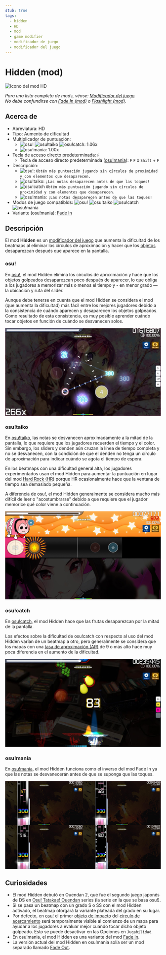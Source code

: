 ```yaml
---
stub: true
tags:
  - hidden
  - HD
  - mod
  - game modifier
  - modificador de juego
  - modificador del juego
---
```


# Hidden (mod)

![Icono del mod HD](/wiki/shared/mods/HD.png "Icono del mod Hidden (HD)")

*Para una lista completa de mods, véase: [Modificador del juego](/wiki/Gameplay/Game_modifier)*\
*No debe confundirse con [Fade In (mod)](/wiki/Gameplay/Game_modifier/Fade_In) o [Flashlight (mod)](/wiki/Gameplay/Game_modifier/Flashlight).*

## Acerca de

- Abreviatura: HD
- Tipo: Aumento de dificultad
- Multiplicador de puntuación:
  - ![][osu!] ![][osu!taiko] ![][osu!catch]: 1.06x
  - ![][osu!mania]: 1.00x
- Tecla de acceso directo predeterminada: `F`
  - Tecla de acceso directo predeterminada ([osu!mania](/wiki/Game_mode/osu!mania)): `F` `F` o `Shift` + `F`
- Descripción:
  - ![][osu!]: `Obtén más puntuación jugando sin círculos de proximidad y con elementos que desaparecen.`
  - ![][osu!taiko]: `¡Las notas desaparecen antes de que las toques!`
  - ![][osu!catch] `Obtén más puntuación jugando sin círculos de proximidad y con elementos que desaparecen.`
  - ![][osu!mania]: `¡Las notas desaparecen antes de que las toques!`
- Modos de juego compatiblds: ![][osu!] ![][osu!taiko] ![][osu!catch] ![][osu!mania]
- Variante (osu!mania): [Fade In](/wiki/Gameplay/Game_modifier/Fade_In)

## Descripción

El mod **Hidden** es un [modificador del juego](/wiki/Gameplay/Game_modifier) que aumenta la dificultad de los beatmaps al eliminar los círculos de aproximación y hacer que los [objetos](/wiki/Gameplay/Hit_object) desaparezcan después que aparece en la pantalla.

### osu!

En [osu!](/wiki/Game_mode/osu!), el mod Hidden elimina los círculos de aproximación y hace que los objetos golpeados desaparezcan poco después de aparecer, lo que obliga a los jugadores a memorizar más o menos el tiempo y - en menor grado — la ubicación y ruta del slider.

Aunque debe tenerse en cuenta que el mod Hidden se considera el mod (que aumenta la dificultad) más fácil entre los mejores jugadores debido a la consistencia de cuándo aparecen y desaparecen los objetos golpeados. Como resultado de esta consistencia, es muy posible aprender cuándo tocar objetos en función de cuándo se desvanecen solos.

![Jugabilidad de HD en osu!](/wiki/Gameplay/Game_modifier/Hidden/img/HD-osu.jpg "Jugabilidad de osu! con el mod Hidden activado")

### osu!taiko

En [osu!taiko](/wiki/Game_mode/osu!taiko), las notas se desvanecen aproximadamente a la mitad de la pantalla, lo que requiere que los jugadores recuerden el tiempo y el color. Sin embargo, los sliders y denden aún cruzan la línea de tiempo completa y no se desvanecen, con la condición de que el denden no tenga un círculo de aproximación para indicar cuándo se agota el tiempo de espera.

En los beatmaps con una dificultad general alta, los jugadores experimentados usan el mod Hidden para aumentar la puntuación en lugar del mod [Hard Rock (HR)](/wiki/Gameplay/Game_modifier/Hard_Rock) porque HR ocasionalmente hace que la ventana de tiempo sea demasiado pequeña.

A diferencia de osu!, el mod Hidden generalmente se considera mucho más difícil de leer o "acostumbrarse" debido a que requiere que el jugador memorice qué color viene a continuación.

![Jugabilidad de HD en taiko](/wiki/Gameplay/Game_modifier/Hidden/img/HD-taiko.jpg "Jugabilidad de osu!taiko con el modo Hidden activado")

### osu!catch

En [osu!catch](/wiki/Game_mode/osu!catch), el mod Hidden hace que las frutas desaparezcan por la mitad de la pantalla.

Los efectos sobre la dificultad de osu!catch con respecto al uso del mod Hidden varían de un beatmap a otro, pero generalmente se considera que los mapas con una [tasa de aproximación (AR)](/wiki/Beatmap/Approach_rate) de 9 o más alto hace muy poca diferencia en el aumento de la dificultad.

![Jugabilidad de HD en catch](/wiki/Gameplay/Game_modifier/Hidden/img/HD-catch.jpg "Jugabilidad de osu!catch con el mod Hidden activado")

### osu!mania

En [osu!mania](/wiki/Game_mode/osu!mania), el mod Hidden funciona como el inverso del mod Fade In ya que las notas se desvanecerán antes de que se suponga que las toques.

![Jugabilidad de HD en mania](/wiki/Gameplay/Game_modifier/Hidden/img/HD-combo-comparison-mania.jpg "Jugabilidad con el mod Hidden en combo 91x (arriba a la izquierda), en combo 326x (arriba-centro), en combo 516x (arriba a la derecha/ abajo a la izquierda), y en combo 900x (abajo a la derecha) en osu!mania")

## Curiosidades

- El mod Hidden debutó en Ouendan 2, que fue el segundo juego japonés de DS en [Osu! Tatakae! Ouendan](https://en.wikipedia.org/wiki/Osu!_Tatakae!_Ouendan) series (la serie en la que se basa osu!).
- Si se pasa un beatmap con un grado S o SS con el mod Hidden activado, el beatmap otorgará la variante plateada del grado en su lugar.
- Por defecto, en [osu!](/wiki/Game_mode/osu!) el primer [objeto de impacto](/wiki/Gameplay/Hit_object) del [círculo de acercamiento](/wiki/Gameplay/Hit_object/Approach_circle) será temporalmente visible al comienzo de un mapa para ayudar a los jugadores a evaluar mejor cuándo tocar dicho objeto golpeado. Esto se puede desactivar en las Opciones en `Jugabilidad`.
- En osu!mania, el mod Hidden es una variante del mod [Fade In](/wiki/Gameplay/Game_modifier/Fade_In).
- La versión actual del mod Hidden en osu!mania solía ser un mod separado llamado [Fade Out](/wiki/Gameplay/Game_modifier/Fade_Out).

[osu!]: /wiki/shared/mode/osu.png "osu!"
[osu!taiko]: /wiki/shared/mode/taiko.png "osu!taiko"
[osu!catch]: /wiki/shared/mode/catch.png "osu!catch"
[osu!mania]: /wiki/shared/mode/mania.png "osu!mania"
